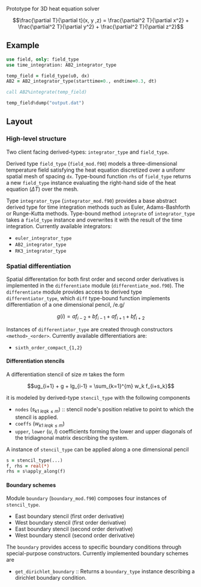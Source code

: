Prototype for 3D heat equation solver

```math
\frac{\partial T}{\partial t}(x, y ,z) = \frac{\partial^2 T}{\partial x^2} + \frac{\partial^2 T}{\partial y^2} + \frac{\partial^2 T}{\partial z^2}
```
## Example

```fortran
use field, only: field_type
use time_integration: AB2_integrator_type

temp_field = field_type(u0, dx)
AB2 = AB2_integrator_type(starttime=0., endtime=0.3, dt)

call AB2%integrate(temp_field)

temp_field%dump("output.dat")
```

## Layout

### High-level structure

Two client facing derived-types: `integrator_type` and `field_type`.

Derived type `field_type` (`field_mod.f90`) models a three-dimensional
temperature field satisfying the heat equation discretized over a
unifomr spatial mesh of spacing `dx`. Type-bound function `rhs` of
`field_type` returns a new `field_type` instance evaluating the
right-hand side of the heat equation ($\Delta T$) over the mesh.

Type `integrator_type` (`integrator_mod.f90`) provides a base abstract
derived type for time integration methods such as Euler,
Adams-Bashforth or Runge-Kutta methods. Type-bound method `integrate`
of `integrator_type` takes a `field_type` instance and overwrites it
with the result of the time integration. Currently available integrators:

- `euler_integrator_type`
- `AB2_integrator_type`
- `RK3_integrator_type`

### Spatial differentiation

Spatial differentation for both first order and second order
derivatives is implemented in the `differentiate` module
(`differentiate_mod.f90`). The `differentiate` module provides access
to derived type `differentiator_type`, which `diff` type-bound
function implements differentiation of a one dimensional pencil, /e.g/

```math
g(i) = af_{i-2} + bf_{i-1} + af_{i+1} + bf_{i+2}
```

Instances of `differentiator_type` are created through constructors
`<method>_<order>`. Currently available differentiatiors are:

- `sixth_order_compact_{1,2}`

#### Differentiation stencils

A differentiation stencil of size $m$ takes the form

```math
ug_{i+1} + g + lg_{i-1} = \sum_{k=1}^{m} w_k f_{i+s_k}
```

it is modeled by derived-type `stencil_type` with the following components

- `nodes` (${s_k}_{1 \ leq k \leq m}$) :: stencil node's position
  relative to point to which the stencil is applied.
- `coeffs` (${w_k}_{1 \ leq k \leq m}$)
- `upper`, `lower` ($u$, $l$) coefficients forming the lower and upper
  diagonals of the tridiagnonal matrix describing the system.
  
A instance of `stencil_type` can be applied along a one dimensional
pencil

```fortran
s = stencil_type(...)
f, rhs = real(*)
rhs = s%apply_along(f)
```

#### Boundary schemes

Module `boundary` (`boundary_mod.f90`) composes four instances of
`stencil_type`.

- East boundary stencil (first order derivative)
- West boundary stencil (first order derivative)
- East boundary stencil (second order derivative)
- West boundary stencil (second order derivative)

The `boundary` provides access to specific boundary conditions through
special-purpose constructors. Currently implemented boundary schemes are

- `get_dirichlet_boundary` :: Returns a `boundary_type` instance
  describing a dirichlet boundary condition.


